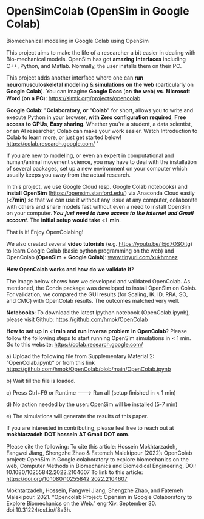 # OpenSimColab (OpenSim in Google Colab)
Biomechanical modeling in Google Colab using OpenSim

This project aims to make the life of a researcher a bit easier in dealing with Bio-mechanical models. OpenSim has got 𝐚𝐦𝐚𝐳𝐢𝐧𝐠 𝐈𝐧𝐭𝐞𝐫𝐟𝐚𝐜𝐞𝐬 including C++, Python, and Matlab. Normally, the user installs them on their PC. 

This project adds another interface where one can 𝐫𝐮𝐧 𝐧𝐞𝐮𝐫𝐨𝐦𝐮𝐬𝐜𝐮𝐥𝐨𝐬𝐤𝐞𝐥𝐞𝐭𝐚𝐥 𝐦𝐨𝐝𝐞𝐥𝐢𝐧𝐠 & 𝐬𝐢𝐦𝐮𝐥𝐚𝐭𝐢𝐨𝐧𝐬 𝐨𝐧 𝐭𝐡𝐞 𝐰𝐞𝐛 (particularly on 𝐆𝐨𝐨𝐠𝐥𝐞 𝐂𝐨𝐥𝐚𝐛). You can imagine 𝐆𝐨𝐨𝐠𝐥𝐞 𝐃𝐨𝐜𝐬 (𝐨𝐧 𝐭𝐡𝐞 𝐰𝐞𝐛) 𝐯𝐬. 𝐌𝐢𝐜𝐫𝐨𝐬𝐨𝐟𝐭 𝐖𝐨𝐫𝐝 (𝐨𝐧 𝐚 𝐏𝐂): https://simtk.org/projects/opencolab

𝐆𝐨𝐨𝐠𝐥𝐞 𝐂𝐨𝐥𝐚𝐛: 
"𝐂𝐨𝐥𝐚𝐛𝐨𝐫𝐚𝐭𝐨𝐫𝐲, 𝐨𝐫 "𝐂𝐨𝐥𝐚𝐛" for short, allows you to write and execute Python in your browser, 𝐰𝐢𝐭𝐡 𝐙𝐞𝐫𝐨 𝐜𝐨𝐧𝐟𝐢𝐠𝐮𝐫𝐚𝐭𝐢𝐨𝐧 𝐫𝐞𝐪𝐮𝐢𝐫𝐞𝐝, 𝐅𝐫𝐞𝐞 𝐚𝐜𝐜𝐞𝐬𝐬 𝐭𝐨 𝐆𝐏𝐔𝐬, 𝐄𝐚𝐬𝐲 𝐬𝐡𝐚𝐫𝐢𝐧𝐠. Whether you're a student, a data scientist, or an AI researcher, Colab can make your work easier. Watch Introduction to Colab to learn more, or just get started below! https://colab.research.google.com/ "

If you are new to modeling, or even an expert in computational and human/animal movement science, you may have to deal with the installation of several packages, set up a new environment on your computer which usually keeps you away from the actual research.


In this project, we use Google Cloud (esp. Google Colab notebooks) and 𝐢𝐧𝐬𝐭𝐚𝐥𝐥 𝐎𝐩𝐞𝐧𝐒𝐢𝐦 (https://opensim.stanford.edu/) via Anaconda Cloud easily (<𝟕𝐦𝐢𝐧) so that we can use it without any issue at any computer, collaborate with others and share models fast without even a need to install OpenSim on your computer. 𝒀𝒐𝒖 𝒋𝒖𝒔𝒕 𝒏𝒆𝒆𝒅 𝒕𝒐 𝒉𝒂𝒗𝒆 𝒂𝒄𝒄𝒆𝒔𝒔 𝒕𝒐 𝒕𝒉𝒆 𝒊𝒏𝒕𝒆𝒓𝒏𝒆𝒕 𝒂𝒏𝒅 𝑮𝒎𝒂𝒊𝒍 𝒂𝒄𝒄𝒐𝒖𝒏𝒕. The 𝐢𝐧𝐢𝐭𝐢𝐚𝐥 𝐬𝐞𝐭𝐮𝐩 𝐰𝐨𝐮𝐥𝐝 𝐭𝐚𝐤𝐞 <𝟏 𝐦𝐢𝐧. 

That is it! Enjoy OpenColabing!

We also created several 𝐯𝐢𝐝𝐞𝐨 𝐭𝐮𝐭𝐨𝐫𝐢𝐚𝐥𝐬 (e.g. https://youtu.be/iEjd7OSOitg) to learn Google Colab (basic python programming on the web) and OpenColab (𝐎𝐩𝐞𝐧𝐒𝐢𝐦 + 𝐆𝐨𝐨𝐠𝐥𝐞 𝐂𝐨𝐥𝐚𝐛): www.tinyurl.com/xukhmnez   


𝐇𝐨𝐰 𝐎𝐩𝐞𝐧𝐂𝐨𝐥𝐚𝐛 𝐰𝐨𝐫𝐤𝐬 𝐚𝐧𝐝 𝐡𝐨𝐰 𝐝𝐨 𝐰𝐞 𝐯𝐚𝐥𝐢𝐝𝐚𝐭𝐞 𝐢𝐭?

The image below shows how we developed and validated OpenColab. As mentioned, the Conda package was developed to install OpenSim on Colab. For validation, we compared the GUI results (for Scaling, IK, ID, RRA, SO, and CMC) with OpenColab results. The outcomes matched very well. 

𝐍𝐨𝐭𝐞𝐛𝐨𝐨𝐤𝐬:
To download the latest Ipython notebook (OpenColab.ipynb), please visit Github:
https://github.com/hmok/OpenColab 

𝐇𝐨𝐰 𝐭𝐨 𝐬𝐞𝐭 𝐮𝐩 𝐢𝐧 <𝟏𝐦𝐢𝐧 𝐚𝐧𝐝 𝐫𝐮𝐧 𝐢𝐧𝐯𝐞𝐫𝐬𝐞 𝐩𝐫𝐨𝐛𝐥𝐞𝐦 𝐢𝐧 𝐎𝐩𝐞𝐧𝐂𝐨𝐥𝐚𝐛?
Please follow the following steps to start running OpenSim simulations in < 1 min. 
Go to this website: https://colab.research.google.com/

a)	Upload the following file from Supplementary Material 2: “OpenColab.ipynb“ or from this link https://github.com/hmok/OpenColab/blob/main/OpenColab.ipynb

b)	Wait till the file is loaded. 

c)	Press Ctrl+F9 or Runtime ---> Run all (setup finished in < 1 min)

d)	No action needed by the user: OpenSim will be installed (5-7 min)

e)	The simulations will generate the results of this paper.


If you are interested in contributing, please feel free to reach out at 𝐦𝐨𝐤𝐡𝐭𝐚𝐫𝐳𝐚𝐝𝐞𝐡 𝐃𝐎𝐓 𝐡𝐨𝐬𝐬𝐞𝐢𝐧 𝐀𝐓 𝐆𝐦𝐚𝐢𝐥 𝐃𝐎𝐓 𝐜𝐨𝐦.

Please cite the following:
To cite this article: Hossein Mokhtarzadeh, Fangwei Jiang, Shengzhe Zhao & Fatemeh
Malekipour (2022): OpenColab project: OpenSim in Google colaboratory to explore biomechanics
on the web, Computer Methods in Biomechanics and Biomedical Engineering, DOI:
10.1080/10255842.2022.2104607
To link to this article: https://doi.org/10.1080/10255842.2022.2104607

Mokhtarzadeh, Hossein, Fangwei Jiang, Shengzhe Zhao, and Fatemeh Malekipour. 2021. “Opencolab Project: Opensim in Google Colaboratory to Explore Biomechanics on the Web.” engrXiv. September 30. doi:10.31224/osf.io/f8a3h.

<img alt="" src="https://github.com/hmok/OpenColab/blob/main/Fig1_6Jun21.png?raw=true"/>





